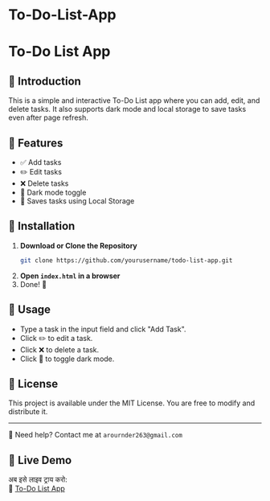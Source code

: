 # To-Do-List-App
# To-Do List App

## 📌 Introduction
This is a simple and interactive To-Do List app where you can add, edit, and delete tasks. It also supports dark mode and local storage to save tasks even after page refresh.

## 🚀 Features
- ✅ Add tasks
- ✏️ Edit tasks
- ❌ Delete tasks
- 🌙 Dark mode toggle
- 💾 Saves tasks using Local Storage

## 🔧 Installation
1. **Download or Clone the Repository**
   ```bash
   git clone https://github.com/yourusername/todo-list-app.git
   ```
2. **Open `index.html` in a browser**
3. Done! 🎉

## 📌 Usage
- Type a task in the input field and click "Add Task".
- Click ✏️ to edit a task.
- Click ❌ to delete a task.
- Click 🌙 to toggle dark mode.

## 📜 License
This project is available under the MIT License. You are free to modify and distribute it.

---

📩 Need help? Contact me at `arournder263@gmail.com`

## 🚀 Live Demo  
अब इसे लाइव ट्राय करो:  
🔗 [To-Do List App](https://arman-ug.github.io/To-Do-List-App/)


